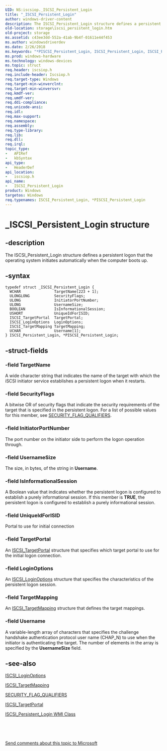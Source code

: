 ```yaml
---
UID: NS:iscsiop._ISCSI_Persistent_Login
title: "_ISCSI_Persistent_Login"
author: windows-driver-content
description: The ISCSI_Persistent_Login structure defines a persistent logon that the operating system initiates automatically when the computer boots up.
old-location: storage\iscsi_persistent_login.htm
old-project: storage
ms.assetid: c43ee3dd-552a-41ab-9b4f-01611e44f453
ms.author: windowsdriverdev
ms.date: 2/26/2018
ms.keywords: "*PISCSI_Persistent_Login, ISCSI_Persistent_Login, ISCSI_Persistent_Login structure [Storage Devices], PISCSI_Persistent_Login, PISCSI_Persistent_Login structure pointer [Storage Devices], _ISCSI_Persistent_Login, iscsiop/ISCSI_Persistent_Login, iscsiop/PISCSI_Persistent_Login, storage.iscsi_persistent_login, structs-iSCSI_86b54cb5-df75-47c0-8dc4-337a5f46bea0.xml"
ms.prod: windows-hardware
ms.technology: windows-devices
ms.topic: struct
req.header: iscsiop.h
req.include-header: Iscsiop.h
req.target-type: Windows
req.target-min-winverclnt: 
req.target-min-winversvr: 
req.kmdf-ver: 
req.umdf-ver: 
req.ddi-compliance: 
req.unicode-ansi: 
req.idl: 
req.max-support: 
req.namespace: 
req.assembly: 
req.type-library: 
req.lib: 
req.dll: 
req.irql: 
topic_type:
-	APIRef
-	kbSyntax
api_type:
-	HeaderDef
api_location:
-	iscsiop.h
api_name:
-	ISCSI_Persistent_Login
product: Windows
targetos: Windows
req.typenames: ISCSI_Persistent_Login, *PISCSI_Persistent_Login
---
```


# _ISCSI_Persistent_Login structure


## -description


The ISCSI_Persistent_Login structure defines a persistent logon that the operating system initiates automatically when the computer boots up.


## -syntax


````
typedef struct _ISCSI_Persistent_Login {
  WCHAR               TargetName[223 + 1];
  ULONGLONG           SecurityFlags;
  ULONG               InitiatorPortNumber;
  ULONG               UsernameSize;
  BOOLEAN             IsInformationalSession;
  USHORT              UniqueIdForISID;
  ISCSI_TargetPortal  TargetPortal;
  ISCSI_LoginOptions  LoginOptions;
  ISCSI_TargetMapping TargetMapping;
  UCHAR               Username[1];
} ISCSI_Persistent_Login, *PISCSI_Persistent_Login;
````


## -struct-fields




### -field TargetName

A wide character string that indicates the name of the target with which the iSCSI initiator service establishes a persistent logon when it restarts.


### -field SecurityFlags

A bitwise OR of security flags that indicate the security requirements of the target that is specified in the persistent logon. For a list of possible values for this member, see <a href="https://msdn.microsoft.com/library/windows/hardware/ff565399">SECURITY_FLAG_QUALIFIERS</a>.


### -field InitiatorPortNumber

The port number on the initiator side to perform the logon operation through. 


### -field UsernameSize

The size, in bytes, of the string in <b>Username</b>.


### -field IsInformationalSession

A Boolean value that indicates whether the persistent logon is configured to establish a purely informational session. If this member is <b>TRUE</b>, the persistent logon is configured to establish a purely informational session.


### -field UniqueIdForISID

Portal to use for initial connection


### -field TargetPortal

An <a href="..\iscsidef\ns-iscsidef-_iscsi_targetportal.md">ISCSI_TargetPortal</a> structure that specifies which target portal to use for the initial logon connection.


### -field LoginOptions

An <a href="..\iscsidef\ns-iscsidef-_iscsi_loginoptions.md">ISCSI_LoginOptions</a> structure that specifies the characteristics of the persistent logon session. 


### -field TargetMapping

An <a href="..\iscsidef\ns-iscsidef-_iscsi_targetmapping.md">ISCSI_TargetMapping</a> structure that defines the target mappings. 


### -field Username

A variable-length array of characters that specifies the challenge handshake authentication protocol user name (CHAP_N) to use when the initiator is authenticating the target. The number of elements in the array is specified by the <b>UsernameSize</b> field.


## -see-also

<a href="..\iscsidef\ns-iscsidef-_iscsi_loginoptions.md">ISCSI_LoginOptions</a>



<a href="..\iscsidef\ns-iscsidef-_iscsi_targetmapping.md">ISCSI_TargetMapping</a>



<a href="https://msdn.microsoft.com/library/windows/hardware/ff565399">SECURITY_FLAG_QUALIFIERS</a>



<a href="..\iscsidef\ns-iscsidef-_iscsi_targetportal.md">ISCSI_TargetPortal</a>



<a href="https://msdn.microsoft.com/library/windows/hardware/ff561556">ISCSI_Persistent_Login WMI Class</a>



 

 

<a href="mailto:wsddocfb@microsoft.com?subject=Documentation%20feedback [storage\storage]:%20ISCSI_Persistent_Login structure%20 RELEASE:%20(2/26/2018)&amp;body=%0A%0APRIVACY STATEMENT%0A%0AWe use your feedback to improve the documentation. We don't use your email address for any other purpose, and we'll remove your email address from our system after the issue that you're reporting is fixed. While we're working to fix this issue, we might send you an email message to ask for more info. Later, we might also send you an email message to let you know that we've addressed your feedback.%0A%0AFor more info about Microsoft's privacy policy, see http://privacy.microsoft.com/en-us/default.aspx." title="Send comments about this topic to Microsoft">Send comments about this topic to Microsoft</a>


